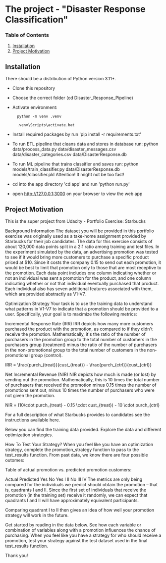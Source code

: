 # The project - "Disaster Response Classification"


### Table of Contents
1. [Installation](#installation)
2. [Project Motivation](#motivation)

## Installation <a name="installation"></a>

There should be a distribution of Python version 3.11*.

- Clone this repository
- Choose the correct folder (cd Disaster_Response_Pipeline)
- Activate environment: 
 
		python -m venv .venv
	
		.venv\Scripts\activate.bat  
		
- Install required packages by run 'pip install -r requirements.txt'
- To run ETL pipeline that cleans data and stores in database
	run: python data/process_data.py data/disaster_messages.csv data/disaster_categories.csv data/DisasterResponse.db
- To run ML pipeline that trains classifier and saves
	run: python models/train_classifier.py data/DisasterResponse.db models/classifier.pkl
	Attention! It might not be too fast!
- cd into the app directory 'cd app' and run 'python run.py'
- open http://127.0.0.1:3000 on your browser to view the web app


## Project Motivation<a name="motivation"></a>
This is the super project from Udacity - Portfolio Exercise: Starbucks 


Background Information
The dataset you will be provided in this portfolio exercise was originally used as a take-home assignment provided by Starbucks for their job candidates. The data for this exercise consists of about 120,000 data points split in a 2:1 ratio among training and test files. In the experiment simulated by the data, an advertising promotion was tested to see if it would bring more customers to purchase a specific product priced at $10. Since it costs the company 0.15 to send out each promotion, it would be best to limit that promotion only to those that are most receptive to the promotion. Each data point includes one column indicating whether or not an individual was sent a promotion for the product, and one column indicating whether or not that individual eventually purchased that product. Each individual also has seven additional features associated with them, which are provided abstractly as V1-V7.

Optimization Strategy
Your task is to use the training data to understand what patterns in V1-V7 to indicate that a promotion should be provided to a user. Specifically, your goal is to maximize the following metrics:

Incremental Response Rate (IRR)
IRR depicts how many more customers purchased the product with the promotion, as compared to if they didn't receive the promotion. Mathematically, it's the ratio of the number of purchasers in the promotion group to the total number of customers in the purchasers group (treatment) minus the ratio of the number of purchasers in the non-promotional group to the total number of customers in the non-promotional group (control).

IRR = \frac{purch_{treat}}{cust_{treat}} - \frac{purch_{ctrl}}{cust_{ctrl}}
 
Net Incremental Revenue (NIR)
NIR depicts how much is made (or lost) by sending out the promotion. Mathematically, this is 10 times the total number of purchasers that received the promotion minus 0.15 times the number of promotions sent out, minus 10 times the number of purchasers who were not given the promotion.

NIR = (10\cdot purch_{treat} - 0.15 \cdot cust_{treat}) - 10 \cdot purch_{ctrl}

For a full description of what Starbucks provides to candidates see the instructions available here.

Below you can find the training data provided. Explore the data and different optimization strategies.

How To Test Your Strategy?
When you feel like you have an optimization strategy, complete the promotion_strategy function to pass to the test_results function.
From past data, we know there are four possible outomes:

Table of actual promotion vs. predicted promotion customers:

Actual
Predicted	Yes	No
Yes	I	II
No	III	IV
The metrics are only being compared for the individuals we predict should obtain the promotion – that is, quadrants I and II. Since the first set of individuals that receive the promotion (in the training set) receive it randomly, we can expect that quadrants I and II will have approximately equivalent participants.

Comparing quadrant I to II then gives an idea of how well your promotion strategy will work in the future.

Get started by reading in the data below. See how each variable or combination of variables along with a promotion influences the chance of purchasing. When you feel like you have a strategy for who should receive a promotion, test your strategy against the test dataset used in the final test_results function.


Thank you! 
